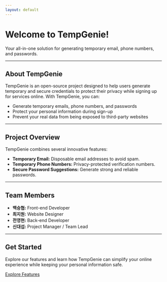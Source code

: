 ```yaml
---
layout: default
---
```


# Welcome to TempGenie!

Your all-in-one solution for generating temporary email, phone numbers, and passwords.

---

## About TempGenie

TempGenie is an open-source project designed to help users generate temporary and secure credentials to protect their privacy while signing up for services online. With TempGenie, you can:

- Generate temporary emails, phone numbers, and passwords
- Protect your personal information during sign-up
- Prevent your real data from being exposed to third-party websites

---

## Project Overview

TempGenie combines several innovative features:

- **Temporary Email:** Disposable email addresses to avoid spam.
- **Temporary Phone Numbers:** Privacy-protected verification numbers.
- **Secure Password Suggestions:** Generate strong and reliable passwords.

---

## Team Members

- **백승협:** Front-end Developer
- **최지원:** Website Designer
- **전영현:** Back-end Developer
- **신대섭:** Project Manager / Team Lead

---

## Get Started

Explore our features and learn how TempGenie can simplify your online experience while keeping your personal information safe.

[Explore Features](features.html)

